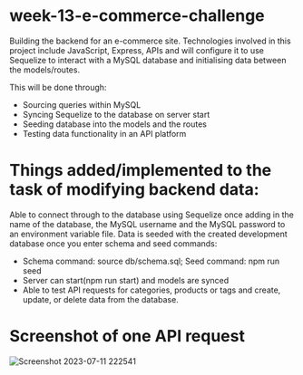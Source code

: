 # week-13-e-commerce-challenge

Building the backend for an e-commerce site. Technologies involved in this project include JavaScript, Express, APIs and will configure it to use Sequelize to interact with a MySQL database and initialising data between the models/routes.

This will be done through:
- Sourcing queries within MySQL
- Syncing Sequelize to the database on server start
- Seeding database into the models and the routes
- Testing data functionality in an API platform

# Things added/implemented to the task of modifying backend data:

Able to connect through to the database using Sequelize once adding in the name of the database, the MySQL username and the MySQL password to an environment variable file.
Data is seeded with the created development database once you enter schema and seed commands:
- Schema command: source db/schema.sql;  Seed command: npm run seed
- Server can start(npm run start) and models are synced 
- Able to test API requests for categories, products or tags and create, update, or delete data from the database.

# Screenshot of one API request

![Screenshot 2023-07-11 222541](https://github.com/AJosueBN/week-13-e-commerce-challenge/assets/129113539/4dd6d37d-812a-4d22-9012-90b8f031e5d7)
